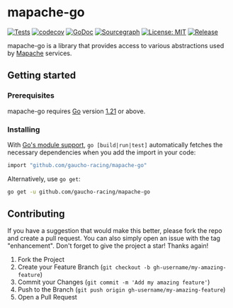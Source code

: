 # mapache-go

[![Tests](https://github.com/Gaucho-Racing/mapache-go/actions/workflows/test.yml/badge.svg)](https://github.com/Gaucho-Racing/mapache-go/actions/workflows/test.yml)
[![codecov](https://codecov.io/gh/Gaucho-Racing/mapache-go/graph/badge.svg?token=rwjYzu27qX)](https://codecov.io/gh/Gaucho-Racing/mapache-go)
[![GoDoc](https://pkg.go.dev/badge/github.com/gaucho-racing/mapache-go?status.svg)](https://pkg.go.dev/github.com/gaucho-racing/mapache-go?tab=doc)
[![Sourcegraph](https://sourcegraph.com/github.com/gaucho-racing/mapache-go/-/badge.svg)](https://sourcegraph.com/github.com/gaucho-racing/mapache-go?badge)
[![License: MIT](https://img.shields.io/badge/License-MIT-yellow.svg)](https://opensource.org/licenses/MIT)
[![Release](https://img.shields.io/github/release/gaucho-racing/mapache-go.svg?style=flat-square)](https://github.com/gaucho-racing/mapache-go/releases)

mapache-go is a library that provides access to various abstractions used by [Mapache](https://github.com/gaucho-racing/mapache) services.

## Getting started

### Prerequisites

mapache-go requires [Go](https://go.dev/) version [1.21](https://go.dev/doc/devel/release#go1.21.0) or above.

### Installing

With [Go's module support](https://go.dev/wiki/Modules#how-to-use-modules), `go [build|run|test]` automatically fetches the necessary dependencies when you add the import in your code:

```sh
import "github.com/gaucho-racing/mapache-go"
```

Alternatively, use `go get`:

```sh
go get -u github.com/gaucho-racing/mapache-go
```

## Contributing

If you have a suggestion that would make this better, please fork the repo and create a pull request. You can also simply open an issue with the tag "enhancement".
Don't forget to give the project a star! Thanks again!

1. Fork the Project
2. Create your Feature Branch (`git checkout -b gh-username/my-amazing-feature`)
3. Commit your Changes (`git commit -m 'Add my amazing feature'`)
4. Push to the Branch (`git push origin gh-username/my-amazing-feature`)
5. Open a Pull Request